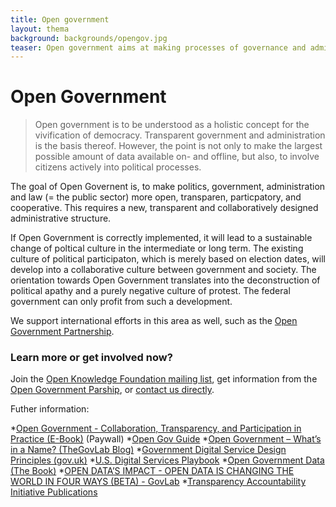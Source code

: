 ```yaml
---
title: Open government
layout: thema
background: backgrounds/opengov.jpg
teaser: Open government aims at making processes of governance and administration more transparent in order to facilitate mechanisms of participation.
---
```

# Open Government

>Open government is to be understood as a holistic concept for the vivification of democracy. Transparent government and administration is the basis thereof. However, the point is not only to make the largest possible amount of data available on- and offline, but also, to involve citizens actively into political processes. 

The goal of Open Governent is, to make politics, government, administration and law (= the public sector) more open, transparen, particpatory, and cooperative. This requires a new, transparent and collaboratively designed administrative structure. 

If Open Government is correctly implemented, it will lead to a sustainable change of poltical culture in the intermediate or long term. The existing culture of political participaton, which is merely based on election dates, will develop into a collaborative culture between government and society. The orientation towards Open Government translates into the deconstruction of political apathy and a purely negative culture of protest. The federal government can only profit from such a development. 

We support international efforts in this area as well, such as the [Open Government Partnership](http://www.opengovpartnership.org/). 

### Learn more or get involved now? 

Join the [Open Knowledge Foundation mailing list](https://lists.okfn.org/mailman/listinfo/okfn-de), get information from the [Open Government Parship](http://www.opengovpartnership.de/), or [contact us directly](mailto:info@okfn.de).  


Futher information:

*[Open Government - Collaboration, Transparency, and Participation in Practice (E-Book)](http://shop.oreilly.com/product/9780596804367.do) (Paywall)
*[Open Gov Guide](http://www.opengovguide.com/)
*[Open Government – What’s in a Name? (TheGovLab Blog)](http://thegovlab.org/open-government-whats-in-a-name/)
*[Government Digital Service Design Principles (gov.uk)](https://www.gov.uk/design-principles)
*[U.S. Digital Services Playbook](https://playbook.cio.gov/)
*[Open Government Data (The Book)](https://opengovdata.io/)
*[OPEN DATA’S IMPACT - OPEN DATA IS CHANGING THE WORLD IN FOUR WAYS (BETA) - GovLab](http://odimpact.org/)
*[Transparency Accountability Initiative Publications](http://www.transparency-initiative.org/publications)